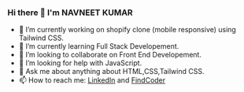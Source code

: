   ### Hi there 👋 I'm NAVNEET KUMAR



- 🔭 I’m currently working on shopify clone (mobile responsive) using Tailwind CSS.
- 🌱 I’m currently learning Full Stack Developement.
- 👯 I’m looking to collaborate on Front End Developement.
- 🤔 I’m looking for help with JavaScript.
- 💬 Ask me about anything about HTML,CSS,Tailwind CSS.
- 📫 How to reach me: [LinkedIn](https://www.linkedin.com/in/navneetkumar22/) and [FindCoder](https://www.findcoder.io/u/navneet90)
